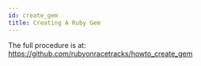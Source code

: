 ```yaml
---
id: create_gem
title: Creating A Ruby Gem
---
```


The full procedure is at:
https://github.com/rubyonracetracks/howto_create_gem
